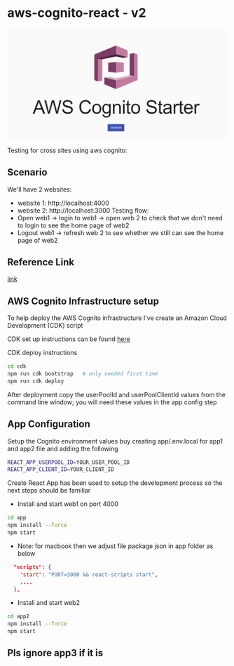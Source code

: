 # aws-cognito-react - v2

![signin](./logo.png)

Testing for cross sites using aws cognito:

## Scenario
We'll have 2 websites:
- website 1: http://localhost:4000
- website 2: http://localhost:3000
Testing flow:
- Open web1 -> login to web1 -> open web 2 to check that we don't need to login to see the home page of web2
- Logout web1 -> refresh web 2 to see whether we still can see the home page of web2

## Reference Link

[link](https://github.com/dbroadhurst/aws-cognito-react)

## AWS Cognito Infrastructure setup

To help deploy the AWS Cognito infrastructure I've create an Amazon Cloud Development (CDK) script

CDK set up instructions can be found [here](https://docs.aws.amazon.com/cdk/latest/guide/cli.html)

CDK deploy instructions

```bash
cd cdk
npm run cdk bootstrap   # only needed first time
npm run cdk deploy
```

After deployment copy the userPoolId and userPoolClientId values from the command line window; you will need these values in the app config step

## App Configuration

Setup the Cognito environment values buy creating app/.env.local for app1 and app2 file and adding the following

```bash
REACT_APP_USERPOOL_ID=YOUR_USER_POOL_ID
REACT_APP_CLIENT_ID=YOUR_CLIENT_ID
```

Create React App has been used to setup the development process so the next steps should be familiar

- Install and start web1 on port 4000
```bash
cd app
npm install --force 
npm start
```
- Note: for macbook then we adjust file package json in app folder as below
```json
  "scripts": {
    "start": "PORT=3000 && react-scripts start",
    ....
  },
```

- Install and start web2
```bash
cd app2
npm install --force
npm start
```

## Pls ignore app3 if it is
